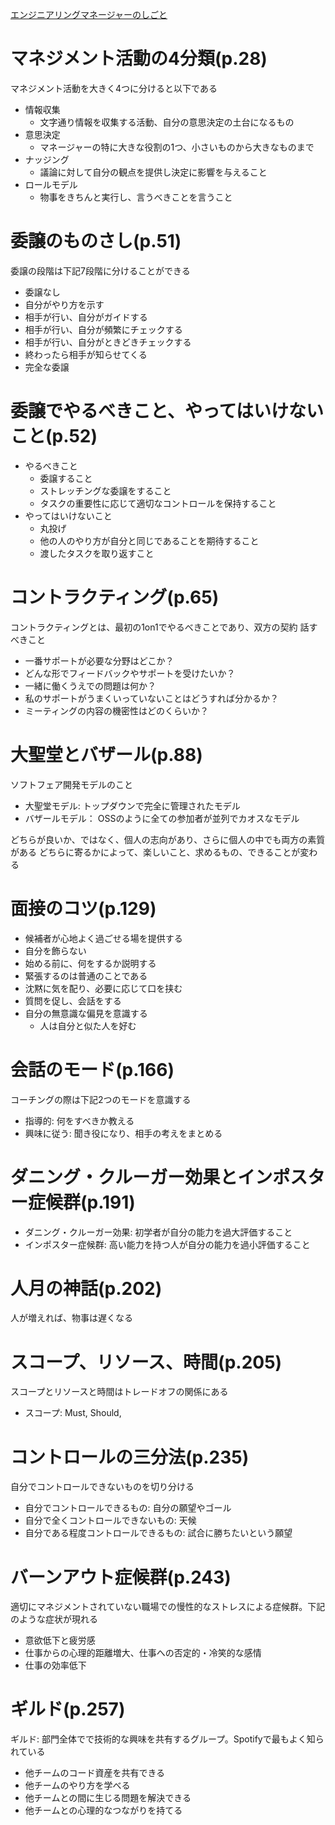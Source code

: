 [エンジニアリングマネージャーのしごと](https://www.oreilly.co.jp/books/9784873119946/)

# マネジメント活動の4分類(p.28)
マネジメント活動を大きく4つに分けると以下である
- 情報収集
  - 文字通り情報を収集する活動、自分の意思決定の土台になるもの
- 意思決定
  - マネージャーの特に大きな役割の1つ、小さいものから大きなものまで
- ナッジング
  - 議論に対して自分の観点を提供し決定に影響を与えること
- ロールモデル
  - 物事をきちんと実行し、言うべきことを言うこと

# 委譲のものさし(p.51)
委譲の段階は下記7段階に分けることができる
- 委譲なし
- 自分がやり方を示す
- 相手が行い、自分がガイドする
- 相手が行い、自分が頻繁にチェックする
- 相手が行い、自分がときどきチェックする
- 終わったら相手が知らせてくる
- 完全な委譲

# 委譲でやるべきこと、やってはいけないこと(p.52)
- やるべきこと
  - 委譲すること
  - ストレッチングな委譲をすること
  - タスクの重要性に応じて適切なコントロールを保持すること
- やってはいけないこと
  - 丸投げ
  - 他の人のやり方が自分と同じであることを期待すること
  - 渡したタスクを取り返すこと

# コントラクティング(p.65)
コントラクティングとは、最初の1on1でやるべきことであり、双方の契約
話すべきこと
- 一番サポートが必要な分野はどこか？
- どんな形でフィードバックやサポートを受けたいか？
- 一緒に働くうえでの問題は何か？
- 私のサポートがうまくいっていないことはどうすれば分かるか？
- ミーティングの内容の機密性はどのくらいか？

# 大聖堂とバザール(p.88)
ソフトフェア開発モデルのこと
- 大聖堂モデル: トップダウンで完全に管理されたモデル
- バザールモデル： OSSのように全ての参加者が並列でカオスなモデル
  
どちらが良いか、ではなく、個人の志向があり、さらに個人の中でも両方の素質がある
どちらに寄るかによって、楽しいこと、求めるもの、できることが変わる

# 面接のコツ(p.129)
- 候補者が心地よく過ごせる場を提供する
- 自分を飾らない
- 始める前に、何をするか説明する
- 緊張するのは普通のことである
- 沈黙に気を配り、必要に応じて口を挟む
- 質問を促し、会話をする
- 自分の無意識な偏見を意識する
  - 人は自分と似た人を好む

# 会話のモード(p.166)
コーチングの際は下記2つのモードを意識する
- 指導的: 何をすべきか教える
- 興味に従う: 聞き役になり、相手の考えをまとめる

# ダニング・クルーガー効果とインポスター症候群(p.191)
- ダニング・クルーガー効果: 初学者が自分の能力を過大評価すること
- インポスター症候群: 高い能力を持つ人が自分の能力を過小評価すること

# 人月の神話(p.202)
人が増えれば、物事は遅くなる

# スコープ、リソース、時間(p.205)
スコープとリソースと時間はトレードオフの関係にある
- スコープ: Must, Should, 

# コントロールの三分法(p.235)
自分でコントロールできないものを切り分ける
- 自分でコントロールできるもの: 自分の願望やゴール
- 自分で全くコントロールできないもの: 天候
- 自分である程度コントロールできるもの: 試合に勝ちたいという願望

# バーンアウト症候群(p.243)
適切にマネジメントされていない職場での慢性的なストレスによる症候群。下記のような症状が現れる
- 意欲低下と疲労感
- 仕事からの心理的距離増大、仕事への否定的・冷笑的な感情
- 仕事の効率低下

# ギルド(p.257)
ギルド: 部門全体でで技術的な興味を共有するグループ。Spotifyで最もよく知られている
- 他チームのコード資産を共有できる
- 他チームのやり方を学べる
- 他チームとの間に生じる問題を解決できる
- 他チームとの心理的なつながりを持てる

